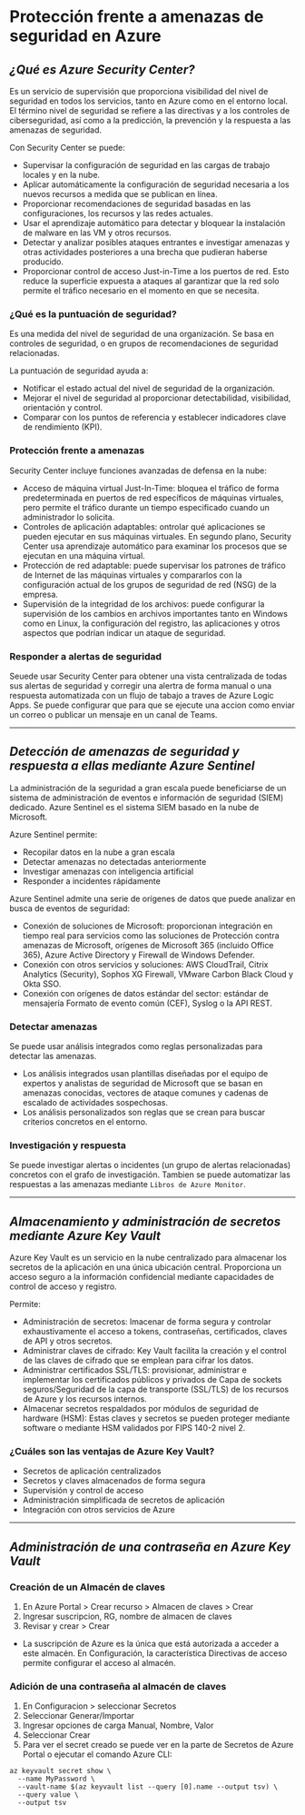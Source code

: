 # Protección frente a amenazas de seguridad en Azure

## _¿Qué es Azure Security Center?_
Es un servicio de supervisión que proporciona visibilidad del nivel de seguridad en todos los servicios, tanto en Azure como en el entorno local. El término nivel de seguridad se refiere a las directivas y a los controles de ciberseguridad, así como a la predicción, la prevención y la respuesta a las amenazas de seguridad.

Con Security Center se puede:
- Supervisar la configuración de seguridad en las cargas de trabajo locales y en la nube.
- Aplicar automáticamente la configuración de seguridad necesaria a los nuevos recursos a medida que se publican en línea.
- Proporcionar recomendaciones de seguridad basadas en las configuraciones, los recursos y las redes actuales.
- Usar el aprendizaje automático para detectar y bloquear la instalación de malware en las VM y otros recursos.
- Detectar y analizar posibles ataques entrantes e investigar amenazas y otras actividades posteriores a una brecha que pudieran haberse producido.
- Proporcionar control de acceso Just-in-Time a los puertos de red. Esto reduce la superficie expuesta a ataques al garantizar que la red solo permite el tráfico necesario en el momento en que se necesita.

### ¿Qué es la puntuación de seguridad?
Es una medida del nivel de seguridad de una organización. Se basa en controles de seguridad, o en grupos de recomendaciones de seguridad relacionadas.

La puntuación de seguridad ayuda a:
- Notificar el estado actual del nivel de seguridad de la organización.
- Mejorar el nivel de seguridad al proporcionar detectabilidad, visibilidad, orientación y control.
- Comparar con los puntos de referencia y establecer indicadores clave de rendimiento (KPI).

### Protección frente a amenazas
Security Center incluye funciones avanzadas de defensa en la nube:
- Acceso de máquina virtual Just-In-Time: bloquea el tráfico de forma predeterminada en puertos de red específicos de máquinas virtuales, pero permite el tráfico durante un tiempo especificado cuando un administrador lo solicita.
- Controles de aplicación adaptables: ontrolar qué aplicaciones se pueden ejecutar en sus máquinas virtuales. En segundo plano, Security Center usa aprendizaje automático para examinar los procesos que se ejecutan en una máquina virtual.
- Protección de red adaptable: puede supervisar los patrones de tráfico de Internet de las máquinas virtuales y compararlos con la configuración actual de los grupos de seguridad de red (NSG) de la empresa.
- Supervisión de la integridad de los archivos:  puede configurar la supervisión de los cambios en archivos importantes tanto en Windows como en Linux, la configuración del registro, las aplicaciones y otros aspectos que podrían indicar un ataque de seguridad.

### Responder a alertas de seguridad
Seuede usar Security Center para obtener una vista centralizada de todas sus alertas de seguridad y corregir una alertra de forma manual o una respuesta automatizada con un flujo de tabajo a traves de Azure Logic Apps. Se puede configurar que para que se ejecute una accion como enviar un correo o publicar un mensaje en un canal de Teams.

---

## _Detección de amenazas de seguridad y respuesta a ellas mediante Azure Sentinel_
La administración de la seguridad a gran escala puede beneficiarse de un sistema de administración de eventos e información de seguridad (SIEM) dedicado. Azure Sentinel es el sistema SIEM basado en la nube de Microsoft.

Azure Sentinel permite:
- Recopilar datos en la nube a gran escala
- Detectar amenazas no detectadas anteriormente
- Investigar amenazas con inteligencia artificial
- Responder a incidentes rápidamente

Azure Sentinel admite una serie de orígenes de datos que puede analizar en busca de eventos de seguridad:
- Conexión de soluciones de Microsoft: proporcionan integración en tiempo real para servicios como las soluciones de Protección contra amenazas de Microsoft, orígenes de Microsoft 365 (incluido Office 365), Azure Active Directory y Firewall de Windows Defender.
- Conexión con otros servicios y soluciones: AWS CloudTrail, Citrix Analytics (Security), Sophos XG Firewall, VMware Carbon Black Cloud y Okta SSO.
- Conexión con orígenes de datos estándar del sector: estándar de mensajería Formato de evento común (CEF), Syslog o la API REST.

### Detectar amenazas
Se puede usar análisis integrados como reglas personalizadas para detectar las amenazas.
- Los análisis integrados usan plantillas diseñadas por el equipo de expertos y analistas de seguridad de Microsoft que se basan en amenazas conocidas, vectores de ataque comunes y cadenas de escalado de actividades sospechosas. 
- Los análisis personalizados son reglas que se crean para buscar criterios concretos en el entorno. 

### Investigación y respuesta
Se puede investigar alertas o incidentes (un grupo de alertas relacionadas) concretos con el grafo de investigación. Tambien se puede automatizar las respuestas a las amenazas mediante `Libros de Azure Monitor`.

---

## _Almacenamiento y administración de secretos mediante Azure Key Vault_
Azure Key Vault es un servicio en la nube centralizado para almacenar los secretos de la aplicación en una única ubicación central. Proporciona un acceso seguro a la información confidencial mediante capacidades de control de acceso y registro.

Permite:
- Administración de secretos: lmacenar de forma segura y controlar exhaustivamente el acceso a tokens, contraseñas, certificados, claves de API y otros secretos.
- Administrar claves de cifrado: Key Vault facilita la creación y el control de las claves de cifrado que se emplean para cifrar los datos.
- Administrar certificados SSL/TLS: provisionar, administrar e implementar los certificados públicos y privados de Capa de sockets seguros/Seguridad de la capa de transporte (SSL/TLS) de los recursos de Azure y los recursos internos.
- Almacenar secretos respaldados por módulos de seguridad de hardware (HSM): Estas claves y secretos se pueden proteger mediante software o mediante HSM validados por FIPS 140-2 nivel 2.

### ¿Cuáles son las ventajas de Azure Key Vault?
- Secretos de aplicación centralizados
- Secretos y claves almacenados de forma segura
- Supervisión y control de acceso
- Administración simplificada de secretos de aplicación
- Integración con otros servicios de Azure

---

## _Administración de una contraseña en Azure Key Vault_

### Creación de un Almacén de claves
1. En Azure Portal > Crear recurso > Almacen de claves  > Crear 
2. Ingresar suscripcion, RG, nombre de almacen de claves
3. Revisar y crear > Crear
* La suscripción de Azure es la única que está autorizada a acceder a este almacén. En Configuración, la característica Directivas de acceso permite configurar el acceso al almacén.

### Adición de una contraseña al almacén de claves
1. En Configuracion > seleccionar Secretos
2. Seleccionar Generar/Importar
3. Ingresar opciones de carga Manual, Nombre, Valor
4. Seleccionar Crear
5. Para ver el secret creado se puede ver en la parte de Secretos de Azure Portal o ejecutar el comando Azure CLI:
```
az keyvault secret show \
  --name MyPassword \
  --vault-name $(az keyvault list --query [0].name --output tsv) \
  --query value \
  --output tsv
```